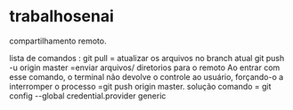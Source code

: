 # trabalhosenai
compartilhamento remoto. 

lista de comandos : git  pull = atualizar os arquivos no branch atual
git push -u origin master =enviar arquivos/ diretorios para o remoto
Ao entrar com esse comando, o terminal não devolve o controle ao usuário, forçando-o a interromper o processo =git push origin master.
solução comando = git config --global credential.provider generic
